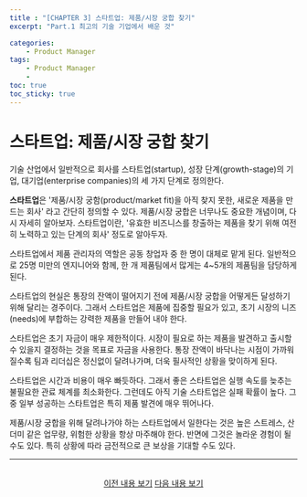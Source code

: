 ```yaml
---
title : "[CHAPTER 3] 스타트업: 제품/시장 궁합 찾기"
excerpt: "Part.1 최고의 기술 기업에서 배운 것"

categories:
    - Product Manager
tags:
    - Product Manager
    - 
toc: true
toc_sticky: true
---
```


# 스타트업: 제품/시장 궁합 찾기

기술 산업에서 일반적으로 회사를 스타트업(startup), 성장 단계(growth-stage)의 기업, 대기업(enterprise companies)의 세 가지 단계로 정의한다.

**스타트업**은 '제품/시장 궁함(product/market fit)을 아직 찾지 못한, 새로운 제품을 만드는 회사' 라고 간단히 정의할 수 있다. 제품/시장 궁합은 너무나도 중요한 개념이며, 다시 자세히 알아보자. 스타트업이란, '유효한 비즈니스를 창출하는 제품을 찾기 위해 여전히 노력하고 있는 단계의 회사' 정도로 알아두자.

스타트업에서 제품 관리자의 역할은 공동 창업자 중 한 명이 대체로 맡게 된다. 일반적으로 25명 미만의 엔지니어와 함께, 한 개 제품팀에서 많게는 4~5개의 제품팀을 담당하게 된다.

스타트업의 현실은 통장의 잔액이 떨어지기 전에 제품/시장 궁합을 어떻게든 달성하기 위해 달리는 경주이다. 그래서 스타트업은 제품에 집중할 필요가 있고, 초기 시장의 니즈(needs)에 부합하는 강력한 제품을 만들어 내야 한다.

스타트업은 초기 자금이 매우 제한적이다. 시장이 필요로 하는 제품을 발견하고 출시할 수 있을지 결정하는 것을 목표로 자금을 사용한다. 통장 잔액이 바닥나는 시점이 가까워질수록 팀과 리더십은 정신없이 달려나가며, 더욱 필사적인 상황을 맞이하게 된다.

스타트업은 시간과 비용이 매우 빠듯하다. 그래서 좋은 스타트업은 실행 속도를 늦추는 불필요한 관료 체계를 최소화한다. 그런데도 아직 기술 스타트업은 실패 확률이 높다. 그중 일부 성공하는 스타트업은 특히 제품 발견에 매우 뛰어나다.

제품/시장 궁합을 위해 달려나가야 하는 스타트업에서 일한다는 것은 높은 스트레스, 산더미 같은 업무량, 위험한 상황을 항상 마주해야 한다. 반면에 그것은 놀라운 경험이 될 수도 있다. 특히 상황에 따라 금전적으로 큰 보상을 기대할 수도 있다.

---

<br/>
<center>
<a href="https://sanghyuk.dev/ProductManager/3/" class="btn btn--info">이전 내용 보기</a>
<a href="https://sanghyuk.dev/ProductManager/5/" class="btn btn--info">다음 내용 보기</a>
</center>
